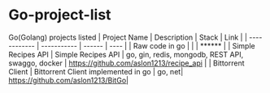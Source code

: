 # Go-project-list
Go(Golang) projects listed
| Project Name | Description |  Stack | Link |
| ------------ | ----------- | ------ | ---- |
| Raw code in go | | | ****** |
| Simple Recipes API | Simple Recipes API | go, gin, redis, mongodb, REST API, swaggo, docker | https://github.com/aslon1213/recipe_api |
| Bittorrent Client | Bittorrent Client implemented in go | go, net| https://github.com/aslon1213/BitGo|
